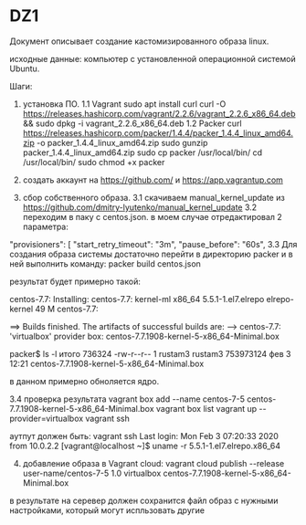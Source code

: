 # DZ1
Документ описывает создание кастомизированного образа linux.

исходные данные: компьютер с установленной операционной системой Ubuntu.

Шаги:

1. установка ПО.
1.1 Vagrant
sudo apt install curl
curl -O https://releases.hashicorp.com/vagrant/2.2.6/vagrant_2.2.6_x86_64.deb && sudo dpkg -i vagrant_2.2.6_x86_64.deb
1.2 Packer
curl https://releases.hashicorp.com/packer/1.4.4/packer_1.4.4_linux_amd64.zip -o packer_1.4.4_linux_amd64.zip
sudo gunzip packer_1.4.4_linux_amd64.zip
sudo cp packer /usr/local/bin/
cd /usr/local/bin/
sudo chmod +x packer


2. создать аккаунт на https://github.com/ и https://app.vagrantup.com

3. сбор собственного образа.
3.1 скачиваем manual_kernel_update из https://github.com/dmitry-lyutenko/manual_kernel_update
3.2 переходим в паку с centos.json. в моем случае отредактировал 2 параметра:

 "provisioners": [
      "start_retry_timeout": "3m",
      "pause_before": "60s",
3.3 Для создания образа системы достаточно перейти в директорию packer и в ней выполнить команду:
packer build centos.json


результат будет примерно такой:

 centos-7.7: Installing:
    centos-7.7:  kernel-ml      x86_64      5.5.1-1.el7.elrepo         elrepo-kernel       49 M
    centos-7.7:
 
 
 
==> Builds finished. The artifacts of successful builds are:
--> centos-7.7: 'virtualbox' provider box: centos-7.7.1908-kernel-5-x86_64-Minimal.box

packer$ ls -l
итого 736324
-rw-r--r-- 1 rustam3 rustam3 753973124 фев  3 12:21 centos-7.7.1908-kernel-5-x86_64-Minimal.box


в данном примерно обноляется ядро.

3.4 проверка результата 
vagrant box add --name centos-7-5 centos-7.7.1908-kernel-5-x86_64-Minimal.box
vagrant box list
vagrant up --provider=virtualbox
vagrant ssh

аутпут должен быть:
vagrant ssh
Last login: Mon Feb  3 07:20:33 2020 from 10.0.2.2
[vagrant@localhost ~]$ uname -r
5.5.1-1.el7.elrepo.x86_64


4. добавление образа в Vagrant cloud:
vagrant cloud publish --release user-name/centos-7-5 1.0 virtualbox centos-7.7.1908-kernel-5-x86_64-Minimal.box

в результате на серевер должен сохранится файл образ с нужными настройками, который могут испльзовать другие
